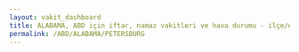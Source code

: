 ```yaml
---
layout: vakit_dashboard
title: ALABAMA, ABD için iftar, namaz vakitleri ve hava durumu - ilçe/eyalet seç
permalink: /ABD/ALABAMA/PETERSBURG
---
```


<script type="text/javascript">
  var GLOBAL_COUNTRY = 'ABD';
  var GLOBAL_CITY = 'ALABAMA';
  var GLOBAL_STATE = 'PETERSBURG';
  var lat = 72;
  var lon = 21;
</script>
